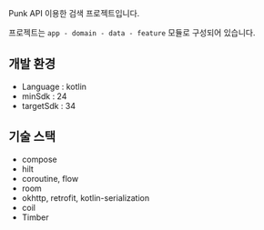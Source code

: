 Punk API 이용한 검색 프로젝트입니다.

프로젝트는 `app - domain - data - feature` 모듈로 구성되어 있습니다.

## 개발 환경
- Language : kotlin
- minSdk : 24
- targetSdk : 34

## 기술 스택
- compose
- hilt
- coroutine, flow
- room
- okhttp, retrofit, kotlin-serialization
- coil
- Timber
